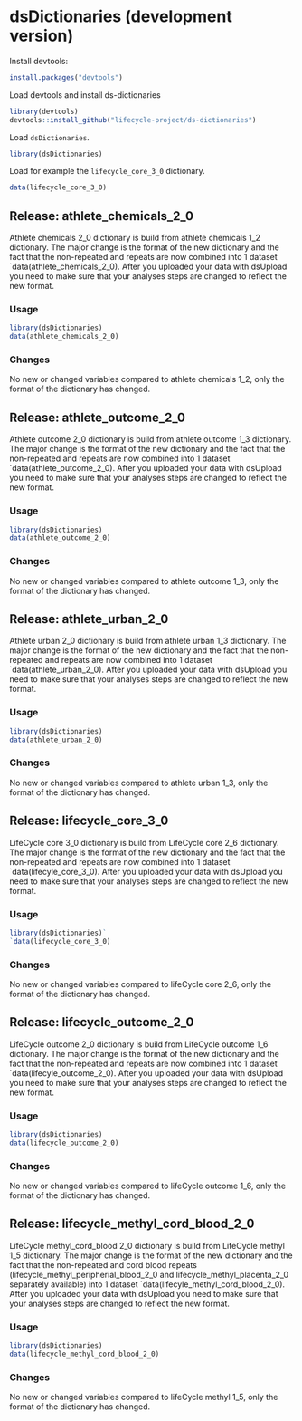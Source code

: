 # dsDictionaries (development version)

Install devtools:

``` r
install.packages("devtools")
```

Load devtools and install ds-dictionaries

``` r
library(devtools)
devtools::install_github("lifecycle-project/ds-dictionaries")
```

Load `dsDictionaries`.

``` r
library(dsDictionaries)
```

Load for example the `lifecycle_core_3_0` dictionary.

``` r
data(lifecycle_core_3_0)
```

## Release: athlete_chemicals_2_0

Athlete chemicals 2_0 dictionary is build from athlete chemicals  1_2 dictionary. The major change is the format of the new dictionary and the fact that the non-repeated and repeats are now combined into 1 dataset `data(athlete_chemicals_2_0). After you uploaded your data with dsUpload you need to make sure that your analyses steps are changed to reflect the new format.

### Usage

``` r
library(dsDictionaries)
data(athlete_chemicals_2_0)
```

### Changes

No new or changed variables compared to athlete chemicals 1_2, only the format of the dictionary has changed.

## Release: athlete_outcome_2_0

Athlete outcome 2_0 dictionary is build from athlete outcome 1_3 dictionary. The major change is the format of the new dictionary and the fact that the non-repeated and repeats are now combined into 1 dataset `data(athlete_outcome_2_0). After you uploaded your data with dsUpload you need to make sure that your analyses steps are changed to reflect the new format.

### Usage

``` r
library(dsDictionaries)
data(athlete_outcome_2_0)
```

### Changes

No new or changed variables compared to athlete outcome 1_3, only the format of the dictionary has changed.

## Release: athlete_urban_2_0

Athlete urban 2_0 dictionary is build from athlete urban 1_3 dictionary. The major change is the format of the new dictionary and the fact that the non-repeated and repeats are now combined into 1 dataset `data(athlete_urban_2_0). After you uploaded your data with dsUpload you need to make sure that your analyses steps are changed to reflect the new format.

### Usage

``` r
library(dsDictionaries)
data(athlete_urban_2_0)
```

### Changes

No new or changed variables compared to athlete urban 1_3, only the format of the dictionary has changed.

## Release: lifecycle_core_3_0

LifeCycle core 3_0 dictionary is build from LifeCycle core 2_6 dictionary. The major change is the format of the new dictionary and the fact that the non-repeated and repeats are now combined into 1 dataset `data(lifecyle_core_3_0). After you uploaded your data with dsUpload you need to make sure that your analyses steps are changed to reflect the new format.

### Usage

``` r
library(dsDictionaries)`
`data(lifecycle_core_3_0)
```

### Changes

No new or changed variables compared to lifeCycle core 2_6, only the format of the dictionary has changed.

## Release: lifecycle_outcome_2_0

LifeCycle outcome 2_0 dictionary is build from LifeCycle outcome 1_6 dictionary. The major change is the format of the new dictionary and the fact that the non-repeated and repeats are now combined into 1 dataset `data(lifecyle_outcome_2_0). After you uploaded your data with dsUpload you need to make sure that your analyses steps are changed to reflect the new format.

### Usage

``` r
library(dsDictionaries)
data(lifecycle_outcome_2_0)
```

### Changes

No new or changed variables compared to lifeCycle outcome 1_6, only the format of the dictionary has changed.

## Release: lifecycle_methyl_cord_blood_2_0

LifeCycle methyl_cord_blood 2_0 dictionary is build from LifeCycle methyl 1_5 dictionary. The major change is the format of the new dictionary and the fact that the non-repeated and cord blood repeats (lifecycle_methyl_peripherial_blood_2_0 and lifecycle_methyl_placenta_2_0 separately available) into 1 dataset `data(lifecyle_methyl_cord_blood_2_0). After you uploaded your data with dsUpload you need to make sure that your analyses steps are changed to reflect the new format.

### Usage

``` r
library(dsDictionaries)
data(lifecycle_methyl_cord_blood_2_0)
```

### Changes

No new or changed variables compared to lifeCycle methyl 1_5, only the format of the dictionary has changed.
